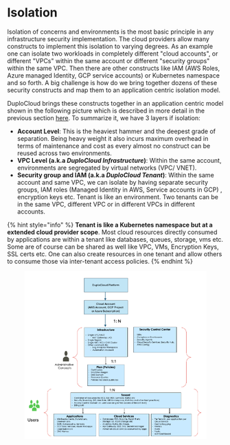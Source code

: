 # Isolation

Isolation of concerns and environments is the most basic principle in any infrastructure security implementation. The cloud providers allow many constructs to implement this isolation to varying degrees. As an example one can isolate two workloads in completely different "cloud accounts", or different "VPCs" within the same account or different "security groups" within the same VPC. Then there are other constructs like IAM (AWS Roles, Azure managed Identity, GCP service accounts) or Kubernetes namespace and so forth. A big challenge is how do we bring together dozens of these security constructs and map them to an application centric isolation model.&#x20;

DuploCloud brings these constructs together in an application centric model shown in the following picture which is described in more detail in the previous section [here](../../getting-started/application-focussed-interface/). To summarize it, we have 3 layers if isolation:

* **Account Level**: This is the heaviest hammer and the deepest grade of separation. Being heavy weight it also incurs maximum overhead in terms of maintenance and cost as every almost no construct can be reused across two environments.&#x20;
* **VPC Level (a.k.a **_**DuploCloud Infrastructure**_**)**: Within the same account, environments are segregated by virtual networks (VPC/ VNET).
* **Security group and IAM (a.k.a **_**DuploCloud Tenant**_**)**: Within the same account and same VPC, we can isolate by having separate security groups, IAM roles (Managed Identity in AWS, Service accounts in GCP) , encryption keys etc. Tenant is like an environment. Two tenants can be in the same VPC, different VPC or in different VPCs in different accounts.

{% hint style="info" %}
**Tenant is like a Kubernetes namespace but at a extended cloud provider scope**. Most cloud resources directly consumed by applications are within a tenant like databases, queues, storage, vms etc. Some are of course can be shared as well like VPC, VMs, Encryption Keys, SSL certs etc. One can also create resources in one tenant and allow others to consume those via inter-tenant access policies.  &#x20;
{% endhint %}

<figure><img src="../../.gitbook/assets/image.png" alt=""><figcaption></figcaption></figure>

&#x20; &#x20;
